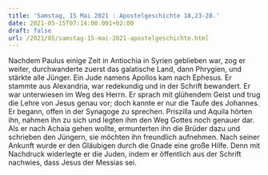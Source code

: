 ```yaml
---
title: 'Samstag, 15 Mai 2021 : Apostelgeschichte 18,23-28.'
date: 2021-05-15T07:14:00.001+02:00
draft: false
url: /2021/05/samstag-15-mai-2021-apostelgeschichte.html
---
```


Nachdem Paulus einige Zeit in Antiochia in Syrien geblieben war, zog er weiter, durchwanderte zuerst das galatische Land, dann Phrygien, und stärkte alle Jünger. Ein Jude namens Apollos kam nach Ephesus. Er stammte aus Alexandria, war redekundig und in der Schrift bewandert. Er war unterwiesen im Weg des Herrn. Er sprach mit glühendem Geist und trug die Lehre von Jesus genau vor; doch kannte er nur die Taufe des Johannes. Er begann, offen in der Synagoge zu sprechen. Priszilla und Aquila hörten ihn, nahmen ihn zu sich und legten ihm den Weg Gottes noch genauer dar. Als er nach Achaia gehen wollte, ermunterten ihn die Brüder dazu und schrieben den Jüngern, sie möchten ihn freundlich aufnehmen. Nach seiner Ankunft wurde er den Gläubigen durch die Gnade eine große Hilfe. Denn mit Nachdruck widerlegte er die Juden, indem er öffentlich aus der Schrift nachwies, dass Jesus der Messias sei.